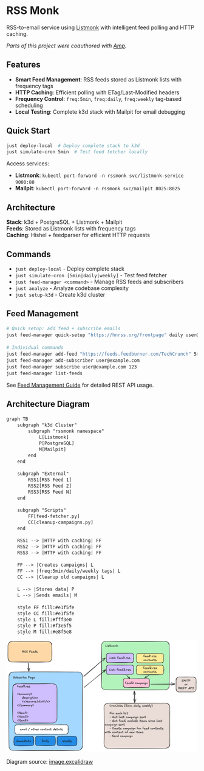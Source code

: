 # RSS Monk

RSS-to-email service using [Listmonk](https://github.com/knadh/listmonk) with intelligent feed polling and HTTP caching.

_Parts of this project were coauthored with [Amp](https://ampcode.com)._

## Features

- **Smart Feed Management**: RSS feeds stored as Listmonk lists with frequency tags
- **HTTP Caching**: Efficient polling with ETag/Last-Modified headers
- **Frequency Control**: `freq:5min`, `freq:daily`, `freq:weekly` tag-based scheduling
- **Local Testing**: Complete k3d stack with Mailpit for email debugging

## Quick Start

```bash
just deploy-local  # Deploy complete stack to k3d
just simulate-cron 5min  # Test feed fetcher locally
```

Access services:
- **Listmonk**: `kubectl port-forward -n rssmonk svc/listmonk-service 9000:80`
- **Mailpit**: `kubectl port-forward -n rssmonk svc/mailpit 8025:8025`

## Architecture

**Stack**: k3d + PostgreSQL + Listmonk + Mailpit  
**Feeds**: Stored as Listmonk lists with frequency tags  
**Caching**: Hishel + feedparser for efficient HTTP requests  

## Commands

- `just deploy-local` - Deploy complete stack
- `just simulate-cron [5min|daily|weekly]` - Test feed fetcher  
- `just feed-manager <command>` - Manage RSS feeds and subscribers
- `just analyze` - Analyze codebase complexity
- `just setup-k3d` - Create k3d cluster

## Feed Management

```bash
# Quick setup: add feed + subscribe emails
just feed-manager quick-setup "https://hnrss.org/frontpage" daily user@example.com

# Individual commands
just feed-manager add-feed "https://feeds.feedburner.com/TechCrunch" 5min
just feed-manager add-subscriber user@example.com  
just feed-manager subscribe user@example.com 123
just feed-manager list-feeds
```

See [Feed Management Guide](docs/FEED_MANAGEMENT.md) for detailed REST API usage.

## Architecture Diagram

```mermaid
graph TB
    subgraph "k3d Cluster"
        subgraph "rssmonk namespace"
            L[Listmonk]
            P[PostgreSQL]
            M[Mailpit]
        end
    end
    
    subgraph "External"
        RSS1[RSS Feed 1]
        RSS2[RSS Feed 2]
        RSS3[RSS Feed N]
    end
    
    subgraph "Scripts"
        FF[feed-fetcher.py]
        CC[cleanup-campaigns.py]
    end
    
    RSS1 --> |HTTP with caching| FF
    RSS2 --> |HTTP with caching| FF
    RSS3 --> |HTTP with caching| FF
    
    FF --> |Creates campaigns| L
    FF --> |freq:5min/daily/weekly tags| L
    CC --> |Cleanup old campaigns| L
    
    L --> |Stores data| P
    L --> |Sends emails| M
    
    style FF fill:#e1f5fe
    style CC fill:#e1f5fe
    style L fill:#fff3e0
    style P fill:#f3e5f5
    style M fill:#e8f5e8
```

![overview](image.png)

Diagram source: [image.excalidraw](image.excalidraw)
